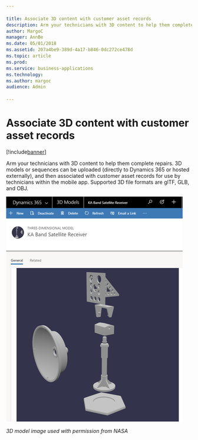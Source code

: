 ```yaml
---

title: Associate 3D content with customer asset records
description: Arm your technicians with 3D content to help them complete repairs.
author: MargoC
manager: AnnBe
ms.date: 05/01/2018
ms.assetid: 207a4be9-389d-4a17-b846-0dc272ce478d
ms.topic: article
ms.prod: 
ms.service: business-applications
ms.technology: 
ms.author: margoc
audience: Admin

---
```

#  Associate 3D content with customer asset records




[!include[banner](../../includes/banner.md)]

Arm your technicians with 3D content to help them complete repairs. 3D models or
sequences can be uploaded (directly to Dynamics 365 or hosted externally), and
then associated with customer asset records for use by technicians within the
mobile app. Supported 3D file formats are glTF, GLB, and OBJ.

![A screenshot of a 3D model image](media/associate-3d-content-customer-asset-records-1.png "A screenshot of a 3D model image")
<!-- FS_NASA3DPhoto.png -->


*3D model image used with permission from NASA*

